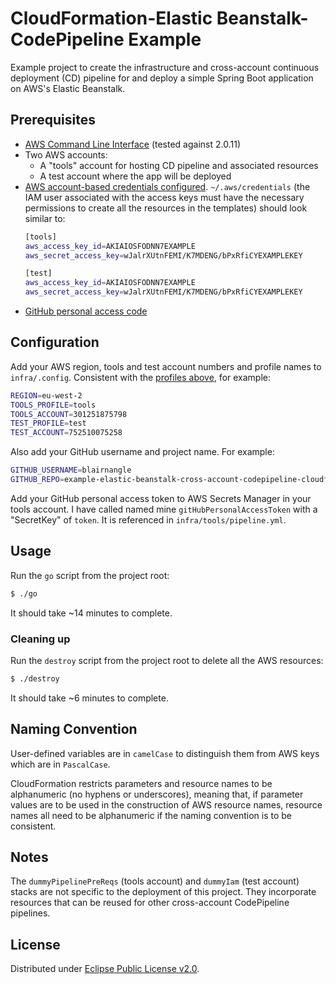 # CloudFormation-Elastic Beanstalk-CodePipeline Example

Example project to create the infrastructure and cross-account continuous deployment (CD) pipeline for and deploy a 
simple Spring Boot application on AWS's Elastic Beanstalk.

## Prerequisites

* [AWS Command Line Interface](https://aws.amazon.com/cli/) (tested against 2.0.11)
* Two AWS accounts:
    * A "tools" account for hosting CD pipeline and associated resources
    * A test account where the app will be deployed
* [AWS account-based credentials configured](https://docs.aws.amazon.com/cli/latest/userguide/cli-configure-files.html).
    `~/.aws/credentials` (the IAM user associated with the access keys must have the necessary
    permissions to create all the resources in the templates) should look similar to:
    ```bash
    [tools]
    aws_access_key_id=AKIAIOSFODNN7EXAMPLE
    aws_secret_access_key=wJalrXUtnFEMI/K7MDENG/bPxRfiCYEXAMPLEKEY
  
    [test]
    aws_access_key_id=AKIAIOSFODNN7EXAMPLE
    aws_secret_access_key=wJalrXUtnFEMI/K7MDENG/bPxRfiCYEXAMPLEKEY
    ```
* [GitHub personal access code](https://help.github.com/en/github/authenticating-to-github/creating-a-personal-access-token-for-the-command-line) 

## Configuration

Add your AWS region, tools and test account numbers and profile names to `infra/.config`. Consistent with the [profiles 
above](#prerequisites), for example:

```bash
REGION=eu-west-2
TOOLS_PROFILE=tools
TOOLS_ACCOUNT=301251875798
TEST_PROFILE=test
TEST_ACCOUNT=752510075258
```

Also add your GitHub username and project name. For example:

```bash
GITHUB_USERNAME=blairnangle
GITHUB_REPO=example-elastic-beanstalk-cross-account-codepipeline-cloudformation
```

Add your GitHub personal access token to AWS Secrets Manager in your tools account. I have called named mine 
`gitHubPersonalAccessToken` with a "SecretKey" of `token`. It is referenced in `infra/tools/pipeline.yml`.

## Usage

Run the `go` script from the project root:

```bash
$ ./go
```

It should take ~14 minutes to complete.

### Cleaning up

Run the `destroy` script from the project root to delete all the AWS resources:

```bash
$ ./destroy
```

It should take ~6 minutes to complete.

## Naming Convention

User-defined variables are in `camelCase` to distinguish them from AWS keys which are in `PascalCase`.

CloudFormation restricts parameters and resource names to be alphanumeric (no hyphens or underscores), meaning that, if 
parameter values are to be used in the construction of AWS resource names, resource names all need to be alphanumeric 
if the naming convention is to be consistent.

## Notes

The `dummyPipelinePreReqs` (tools account) and `dummyIam` (test account) stacks are not specific to the deployment of 
this project. They incorporate resources that can be reused for other cross-account CodePipeline pipelines.

## License

Distributed under [Eclipse Public License v2.0](./LICENSE).
